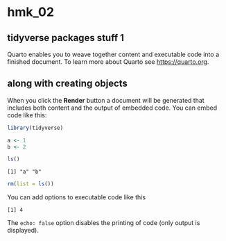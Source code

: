 hmk_02
================

## tidyverse packages stuff 1

Quarto enables you to weave together content and executable code into a
finished document. To learn more about Quarto see <https://quarto.org>.

## along with creating objects

When you click the **Render** button a document will be generated that
includes both content and the output of embedded code. You can embed
code like this:

``` r
library(tidyverse)

a <- 1
b <- 2

ls()
```

    [1] "a" "b"

``` r
rm(list = ls())
```

You can add options to executable code like this

    [1] 4

The `echo: false` option disables the printing of code (only output is
displayed).
